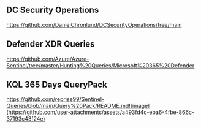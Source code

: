 ## DC Security Operations
https://github.com/DanielChronlund/DCSecurityOperations/tree/main

## Defender XDR Queries
https://github.com/Azure/Azure-Sentinel/tree/master/Hunting%20Queries/Microsoft%20365%20Defender

## KQL 365 Days QueryPack
https://github.com/reprise99/Sentinel-Queries/blob/main/Query%20Pack/README.md![image](https://github.com/user-attachments/assets/a493fd4c-eba6-4fbe-866c-37193c43f24e)

